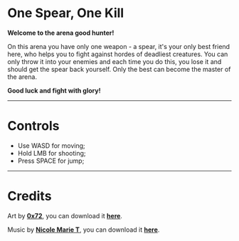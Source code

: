 # One Spear, One Kill
__Welcome to the arena good hunter!__

On this arena you have only one weapon - a spear, it's your only best friend here, who helps you to fight against hordes of deadliest creatures. You can only throw it into your enemies and each time you do this, you lose it and should get the spear back yourself. Only the best can become  the master of the arena.

__Good luck and fight with glory!__

------------------------------------------

# Controls
- Use WASD for moving;
- Hold LMB for shooting;
- Press SPACE for jump;

------------------------------------------

# Credits
Art by [__0x72__](https://itch.io/profile/0x72), you can download it [__here__](https://0x72.itch.io/dungeontileset-ii).

Music by [__Nicole Marie T__](https://nicoleproducer.itch.io/), you can download it [__here__](https://nicoleproducer.itch.io/spy-8-bit-16-bit).

